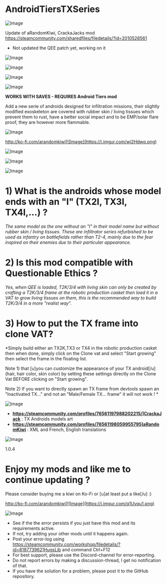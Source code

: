 # AndroidTiersTXSeries

![Image](https://i.imgur.com/buuPQel.png)

Update of aRandomKiwi, CrackaJacks mod
https://steamcommunity.com/sharedfiles/filedetails/?id=2010528561

- Not updated the QEE patch yet, working on it

![Image](https://i.imgur.com/pufA0kM.png)

	
![Image](https://i.imgur.com/Z4GOv8H.png)

![Image](https://i.imgur.com/TEBxhcE.jpg)


![Image](https://i.imgur.com/NosON0p.jpg)


**WORKS WITH SAVES - REQUIRES Android Tiers mod**
  
Add a new serie of androids designed for infiltration missions, their slightly modified exoskeleton are covered with rubber skin / living tissues which prevent them to rust, have a better social impact and to be EMP/solar flare proof, they are however more flammable.

![Image](https://i.imgur.com/Dzmzkg6.gif)


http://ko-fi.com/arandomkiwi]![Image](https://i.imgur.com/wj2Hdwq.png)


![Image](https://i.imgur.com/A63g837.jpg)


![Image](https://i.imgur.com/h1louU4.jpg)


![Image](https://i.imgur.com/fMByeKQ.jpg)


# 1) What is the androids whose model ends with an "I" (TX2I, TX3I, TX4I,...) ?

*The same model as the one without an "I" in their model name but without rubber skin / living tissues. These are infiltrator series refurbished to be used as infantry on battlefields rather than T2-4, mainly due to the fear inspired on their enemies due to their particular appearance.*

# 2) Is this mod compatible with Questionable Ethics ?

*Yes, when QEE is loaded, T2K/3/4 with living skin can only be created by crafting a T2K/3/4 frame at the robotic production casket then load it in a VAT to grow living tissues on them, this is the recommended way to build T2K/3/4 in a more "realist way".*

# 3) How to put the TX frame into clone VAT?

*Simply build either an TX2K,TX3 or TX4 in the robotic production casket then when done, simply click on the Clone vat and select "Start growing" then select the frame in the floating list.

Note 1) that [u]you can customize the appearance of your TX android[/u] (hair, hair color, skin color) by setting these settings directly on the Clone Vat BEFORE clicking on "Start growing".

Note 2) If you want to directly spawn an TX frame from devtools spawn an "Inactivated TX..." and not an "Male/Female TX... frame" it will not work !
*

![Image](https://i.imgur.com/QAWWSjm.jpg)



- **https://steamcommunity.com/profiles/76561197988202215/]CrackaJack** : TX Androids  models art
- **https://steamcommunity.com/profiles/76561198059955795]aRandomKiwi** : XML and French, English translations



![Image](https://i.imgur.com/L4bhibV.jpg)


1.0.4

# Enjoy my mods and like me to continue updating ? 
Please consider buying me a kiwi on Ko-Fi or [u]at least put a like[/u] :) 


http://ko-fi.com/arandomkiwi]![Image](https://i.imgur.com/q1Uvqu1.png)

	
![Image](https://i.imgur.com/PwoNOj4.png)



-  See if the the error persists if you just have this mod and its requirements active.
-  If not, try adding your other mods until it happens again.
-  Post your error-log using https://steamcommunity.com/workshop/filedetails/?id=818773962]HugsLib and command Ctrl+F12
-  For best support, please use the Discord-channel for error-reporting.
-  Do not report errors by making a discussion-thread, I get no notification of that.
-  If you have the solution for a problem, please post it to the GitHub repository.


